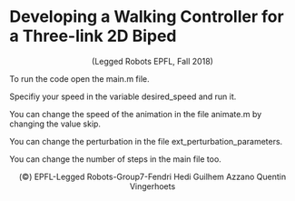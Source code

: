 # Developing a Walking Controller for a Three-link 2D Biped
<p> <center> (Legged Robots EPFL, Fall 2018)</center>  </p>


<p>To run the code open the main.m file.</p>

<p>Specifiy your speed in the variable desired_speed and run it.</p>

<p>You can change the speed of the animation in the file animate.m by changing the value skip.</p>

<p>You can change the perturbation in the file ext_perturbation_parameters.</p>

<p>You can change the number of steps in the main file too.</p>

<p> <center> (©) EPFL-Legged Robots-Group7-Fendri Hedi Guilhem Azzano Quentin Vingerhoets </center> </p>
